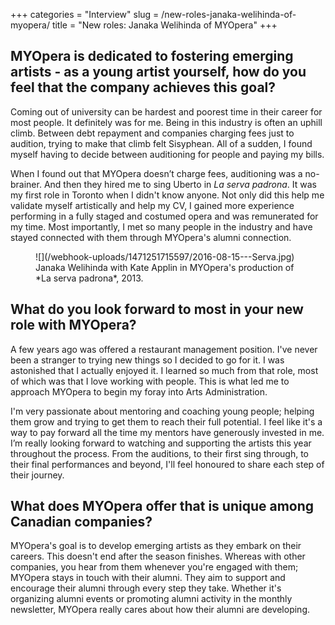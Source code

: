+++
categories = "Interview"
slug = /new-roles-janaka-welihinda-of-myopera/
title = "New roles: Janaka Welihinda of MYOpera"
+++

## MYOpera is dedicated to fostering emerging artists - as a young artist yourself, how do you feel that the company achieves this goal?

Coming out of university can be hardest and poorest time in their career for most people. It definitely was for me. Being in this industry is often an uphill climb. Between debt repayment and companies charging fees just to audition, trying to make that climb felt Sisyphean. All of a sudden, I found myself having to decide between auditioning for people and paying my bills. 

When I found out that MYOpera doesn’t charge fees, auditioning was a no-brainer. And then they hired me to sing Uberto in *La serva padrona*. It was my first role in Toronto when I didn't know anyone. Not only did this help me validate myself artistically and help my CV, I gained more experience performing in a fully staged and costumed opera and was remunerated for my time. Most importantly, I met so many people in the industry and have stayed connected with them through MYOpera's alumni connection.

<figure data-type="image">
![](/webhook-uploads/1471251715597/2016-08-15---Serva.jpg)
<figcaption>Janaka Welihinda with Kate Applin in MYOpera's production of *La serva padrona*, 2013.</figcaption>
</figure>

## What do you look forward to most in your new role with MYOpera?

A few years ago was offered a restaurant management position. I've never been a stranger to trying new things so I decided to go for it. I was astonished that I actually enjoyed it. I learned so much from that role, most of which was that I love working with people. This is what led me to approach MYOpera to begin my foray into Arts Administration. 

I'm very passionate about mentoring and coaching young people; helping them grow and trying to get them to reach their full potential. I feel like it's a way to pay forward all the time my mentors have generously invested in me. I’m really looking forward to watching and supporting the artists this year throughout the process. From the auditions, to their first sing through, to their final performances and beyond, I'll feel honoured to share each step of their journey.

## What does MYOpera offer that is unique among Canadian companies?

MYOpera's goal is to develop emerging artists as they embark on their careers. This doesn't end after the season finishes. Whereas with other companies, you hear from them whenever you're engaged with them; MYOpera stays in touch with their alumni. They aim to support and encourage their alumni through every step they take. Whether it's organizing alumni events or promoting alumni activity in the monthly newsletter, MYOpera really cares about how their alumni are developing.
